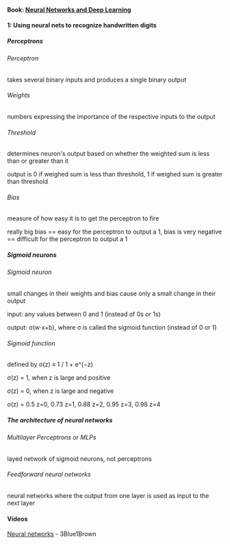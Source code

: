 
#### Book: [Neural Networks and Deep Learning](http://neuralnetworksanddeeplearning.com/index.html)

#### 1: Using neural nets to recognize handwritten digits

##### Perceptrons

###### Perceptron

takes several binary inputs and produces a single binary output

###### Weights

numbers expressing the importance of the respective inputs to the output

###### Threshold 

determines neuron's output based on whether the weighted sum is less than or greater than it

output is 0 if weighed sum is less than threshold, 1 if weighed sum is greater than threshold

###### Bias

measure of how easy it is to get the perceptron to fire

really big bias == easy for the perceptron to output a 1, bias is very negative == difficult for the perceptron to output a 1

##### Sigmoid neurons

###### Sigmoid neuron

small changes in their weights and bias cause only a small change in their output

input: any values between 0 and 1 (instead of 0s or 1s)

output: σ(w⋅x+b), where σ is called the sigmoid function (instead of 0 or 1)

###### Sigmoid function

defined by σ(z) ≡ 1 / 1 + e^(−z)

σ(z) = 1, when z is large and positive

σ(z) = 0, when z is large and negative

σ(z) = 0.5 z=0, 0.73 z=1, 0.88 z=2, 0.95 z=3, 0.98 z=4

##### The architecture of neural networks

###### Multilayer Perceptrons or MLPs

layed network of sigmoid neurons, not perceptrons

###### Feedforward neural networks

neural networks where the output from one layer is used as input to the next layer









#### Videos

[Neural networks](https://www.youtube.com/playlist?list=PLZHQObOWTQDNU6R1_67000Dx_ZCJB-3pi) - 3Blue1Brown
